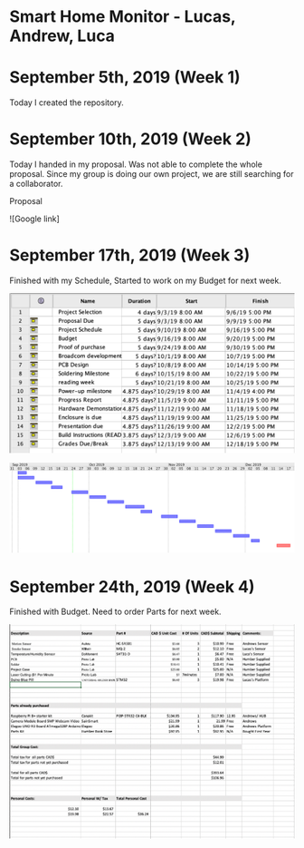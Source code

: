

 <h1> Smart Home Monitor - Lucas, Andrew, Luca </h1>




<h1 id="september-5th-week-1">September 5th, 2019 (Week 1)</h1>

<p> Today I created the repository.</p>

<h1 id="september-10th-week-2">September 10th, 2019 (Week 2)</h1>

<p> Today I handed in my proposal. Was not able to complete the whole proposal. Since my group is doing our own project, we are still searching for a collaborator. </p>
<p> Proposal </p>
![Google link]


<h1 id="september-17th-week-3">September 17th, 2019 (Week 3)</h1>

<p> Finished with my Schedule, Started to work on my Budget for next week. <p>

![Image of Schedule](https://github.com/lucasfini/SmartHome/blob/master/images/ScheduleW.png)

![Image of Schedule](https://github.com/lucasfini/SmartHome/blob/master/images/ScheduleI.png)

<h1 id="september-24th-week-4">September 24th, 2019 (Week 4)</h1>
<p> Finished with Budget. Need to order Parts for next week. <p>
  
  ![Image of Budget](https://github.com/lucasfini/SmartHome/blob/master/images/Budget2019.png)

